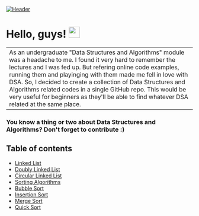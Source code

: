 [![Header](https://i.ibb.co/YkFVHTZ/cover.png "Header")](https://linkedin.com/in/rukshanjayasekara)

# Hello, guys! <img src="https://raw.githubusercontent.com/MartinHeinz/MartinHeinz/master/wave.gif" width="30px">

<table>
<tr>
<td>
As an undergraduate "Data Structures and Algorithms" module was a headache to me. I found it very hard to remember the lectures and I was fed up. But refering online code examples, running them and playinging with them made me fell in love with DSA. So, I decided to create a collection of Data Structures and Algorithms related codes in a single GitHub repo. This would be very useful for beginners as they'll be able to find whatever DSA related at the same place.
</td>
</tr>
</table>

### You know a thing or two about Data Structures and Algorithms? Don't forget to contribute :)

## Table of contents
* [Linked List](https://github.com/rukshan99/DataStructures-Algorithms/tree/main/src/linked_list)
* [Doubly Linked List](https://github.com/rukshan99/DataStructures-Algorithms)
* [Circular Linked List](https://github.com/rukshan99/DataStructures-Algorithms)
* [Sorting Algorithms]()
*  [Bubble Sort]()
*  [Insertion Sort]()
*  [Merge Sort]()
*  [Quick Sort]()
